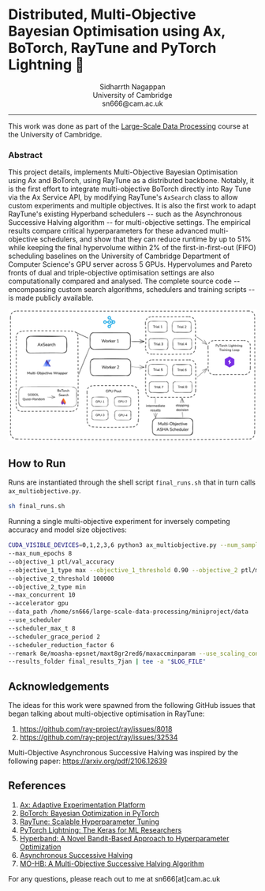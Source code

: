 # Distributed, Multi-Objective Bayesian Optimisation using Ax, BoTorch, RayTune and PyTorch Lightning :rocket:

<p align="center">
Sidharrth Nagappan <br/>
University of Cambridge <br/>
sn666@cam.ac.uk
</p>

---
This work was done as part of the [Large-Scale Data Processing](https://www.cl.cam.ac.uk/~ey204/teaching/ACS/R244_2024_2025/index.html) course at the University of Cambridge. 


### Abstract

This project details, implements Multi-Objective Bayesian Optimisation using Ax and BoTorch, using RayTune as a distributed backbone. Notably, it is the first effort to integrate multi-objective BoTorch directly into Ray Tune via the Ax Service API, by modifying RayTune's `AxSearch` class to allow custom experiments and multiple objectives. It is also the first work to adapt RayTune's existing Hyperband schedulers -- such as the Asynchronous Successive Halving algorithm -- for multi-objective settings. The empirical results compare critical hyperparameters for these advanced multi-objective schedulers, and show that they can reduce runtime by up to 51\% while keeping the final hypervolume within 2\% of the first-in-first-out (FIFO) scheduling baselines on the University of Cambridge Department of Computer Science's GPU server across 5 GPUs. Hypervolumes and Pareto fronts of dual and triple-objective optimisation settings are also computationally compared and analysed. The complete source code -- encompassing custom search algorithms, schedulers and training scripts -- is made publicly available.

![architecture](./diagrams/full_architecture.png)

## How to Run

Runs are instantiated through the shell script `final_runs.sh` that in turn calls `ax_multiobjective.py`. 

```bash
sh final_runs.sh
```

Running a single multi-objective experiment for inversely competing accuracy and model size objectives:

```bash
CUDA_VISIBLE_DEVICES=0,1,2,3,6 python3 ax_multiobjective.py --num_samples 25 
--max_num_epochs 8 
--objective_1 ptl/val_accuracy 
--objective_1_type max --objective_1_threshold 0.90 --objective_2 ptl/model_params 
--objective_2_threshold 100000 
--objective_2_type min 
--max_concurrent 10 
--accelerator gpu 
--data_path /home/sn666/large-scale-data-processing/miniproject/data 
--use_scheduler 
--scheduler_max_t 8 
--scheduler_grace_period 2 
--scheduler_reduction_factor 6 
--remark 8e/moasha-epsnet/maxt8gr2red6/maxaccminparam --use_scaling_config 
--results_folder final_results_7jan | tee -a "$LOG_FILE"
```

## Acknowledgements

The ideas for this work were spawned from the following GitHub issues that began talking about multi-objective optimisation in RayTune:

1. https://github.com/ray-project/ray/issues/8018
2. https://github.com/ray-project/ray/issues/32534

Multi-Objective Asynchronous Successive Halving was inspired by the following paper: https://arxiv.org/pdf/2106.12639

## References

1. [Ax: Adaptive Experimentation Platform](https://ax.dev/)
2. [BoTorch: Bayesian Optimization in PyTorch](https://botorch.org/)
3. [RayTune: Scalable Hyperparameter Tuning](https://docs.ray.io/en/master/tune/index.html)
4. [PyTorch Lightning: The Keras for ML Researchers](https://www.pytorchlightning.ai/)
5. [Hyperband: A Novel Bandit-Based Approach to Hyperparameter Optimization](https://arxiv.org/abs/1603.06560)
6. [Asynchronous Successive Halving](https://arxiv.org/pdf/2106.12639)
7. [MO-HB: A Multi-Objective Successive Halving Algorithm](https://arxiv.org/pdf/2106.12639)

For any questions, please reach out to me at sn666[at]cam.ac.uk